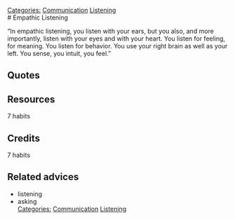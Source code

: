 [Categories:](../Categories/index.md) [Communication](../Categories/Communication.md) [Listening](../Categories/Listening.md)<br># Empathic Listening

“In empathic listening, you listen with your ears, but you also, and more importantly, listen with your eyes and with your heart.  You listen for feeling, for meaning.  You listen for behavior.  You use your right brain as well as your left.  You sense, you intuit, you feel.”

## Quotes

## Resources

7 habits

## Credits

7 habits

## Related advices

- listening
- asking
<br>[Categories:](../Categories/index.md) [Communication](../Categories/Communication.md) [Listening](../Categories/Listening.md)